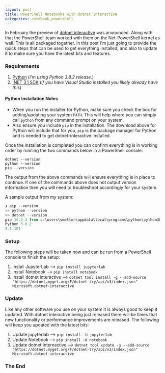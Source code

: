 ```yaml
---
layout: post
title: PowerShell Notebooks with dotnet interactive
categories: notebook,powershell
---
```


In February the preview of [dotnet interactive](https://devblogs.microsoft.com/dotnet/net-interactive-is-here-net-notebooks-preview-2/) was announced. Along with that the PowerShell team worked with them on the Net-PowerShell kernel as well. This is all packaged together. In this post I'm just going to provide the quick steps that can be used to get everything installed, and also to update it to make sure you have the latest bits and features.

### Requirements

1. [Python](https://www.python.org/downloads) (_I'm using Python 3.8.2 release._)
1. [.NET 3.1 SDK](https://dotnet.microsoft.com/download) (_if you have Visual Studio installed you likely already have this_)

#### Python Installation Notes

- When you run the installer for Python, make sure you check the box for adding/updating your system `PATH`. This will help where you can simply call `python` from any command prompt on your system.
- Also ensure you include `pip` in the installation. The download above for Python will include that for you, `pip` is the package manager for Python and is needed to get dotnet-interactive installed.

Once the installation is completed you can confirm everything is in working order by running the two commands below in a PowerShell console:

```
dotnet --version
python --version
pip --version
```

The output from the above commands will ensure everything is in place to continue. If one of the commands above does not output version information then you will need to troubleshoot accordingly for your system.

A sample output from my system:

```powershell
❯ pip --version
>> python --version
>> dotnet --version
pip 19.2.3 from c:\users\smelton\appdata\local\programs\python\python38\lib\site-packages\pip (python 3.8)
Python 3.8.2
3.1.101
```

### Setup

The following steps will be taken now and can be run from a PowerShell console to finish the setup:

1. Install JupyterLab --> `pip install jupyterlab`
1. Install Notebook --> `pip install notebook`
1. Install dotnet interactive --> `dotnet tool install -g --add-source "https://dotnet.myget.org/F/dotnet-try/api/v3/index.json" Microsoft.dotnet-interactive`

### Update

Like any other software you use on your system it is always good to keep it updated. With dotnet interactive being just released there will be times that new functionality or performance improvements are released. The following will keep you updated with the latest bits:

1. Update jupyterlab --> `pip install -U jupyterlab`
1. Update Notebook --> `pip install -U notebook`
1. Update dotnet internactive --> `dotnet tool update -g --add-source "https://dotnet.myget.org/F/dotnet-try/api/v3/index.json" Microsoft.dotnet-interactive`

### The End
